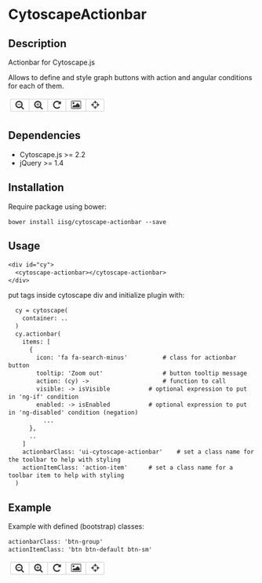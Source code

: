 # CytoscapeActionbar

## Description
Actionbar for Cytoscape.js

Allows to define and style graph buttons with action and angular conditions for each of them.

![cytoscape actionbar](https://raw.githubusercontent.com/iisg/cytoscape-actionbar/angularized/images/cytoscape-actionbar.png)

## Dependencies
 * Cytoscape.js >= 2.2
 * jQuery >= 1.4
 
## Installation
Require package using bower:

```
bower install iisg/cytoscape-actionbar --save
```

## Usage

```
<div id="cy">
  <cytoscape-actionbar></cytoscape-actionbar>
</div>
```

put tags inside cytoscape div and initialize plugin with:


```
  cy = cytoscape(
    container: ..
  )
  cy.actionbar(
    items: [
      {
        icon: 'fa fa-search-minus'      	# class for actionbar button
        tooltip: 'Zoom out'             	# button tooltip message
        action: (cy) ->                 	# function to call
        visible: -> isVisible			# optional expression to put in 'ng-if' condition
        enabled: -> isEnabled			# optional expression to put in 'ng-disabled' condition (negation)
          ...
      },
      ..
    ]
    actionbarClass: 'ui-cytoscape-actionbar' 	# set a class name for the toolbar to help with styling
    actionItemClass: 'action-item' 		# set a class name for a toolbar item to help with styling
  )
```

## Example

Example with defined (bootstrap) classes:

```
actionbarClass: 'btn-group'
actionItemClass: 'btn btn-default btn-sm'
```


![cytoscape actionbar](https://raw.githubusercontent.com/iisg/cytoscape-actionbar/angularized/images/cytoscape-actionbar.png)

